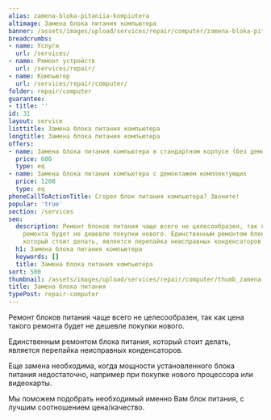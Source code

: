 ```yaml
---
alias: zamena-bloka-pitaniia-kompiutera
altimage: Замена блока питания компьютера
banner: /assets/images/upload/services/repair/computer/zamena-bloka-pitaniia-kompiutera.jpg
breadcrumbs:
- name: Услуги
  url: /services/
- name: Ремонт устройств
  url: /services/repair/
- name: Компьютер
  url: /services/repair/computer/
folder: repair/computer
guarantee:
- title: ''
id: 31
layout: service
listtitle: Замена блока питания компьютера
longtitle: Замена блока питания компьютера
offers:
- name: Замена блока питания компьютера в стандартном корпусе (без демонтажа комплектующих)
  price: 600
  type: eq
- name: Замена блока питания компьютера с демонтажем комплектующих
  price: 1200
  type: eq
phoneCallToActionTitle: Сгорел блок питания компьютера? Звоните!
popular: 'true'
section: /services
seo:
  description: Ремонт блоков питания чаще всего не целесообразен, так как цена такого
    ремонта будет не дешевле покупки нового. Единственным ремонтом блока питания,
    который стоит делать, является перепайка неисправных конденсаторов.
  h1: Замена блока питания компьютера
  keywords: []
  title: Замена блока питания компьютера
sort: 500
thumbnail: /assets/images/upload/services/repair/computer/thumb_zamena-bloka-pitaniia-kompiutera.jpg
title: Замена блока питания
typePost: repair-computer
---
```

Ремонт блоков питания чаще всего не целесообразен, так как цена такого ремонта будет не дешевле покупки нового.

Единственным ремонтом блока питания, который стоит делать, является перепайка неисправных конденсаторов.

Еще замена необходима, когда мощности установленного блока питания недостаточно, например при покупке нового процессора или видеокарты.

Мы поможем подобрать необходимый именно Вам блок питания, с лучшим соотношением цена/качество.